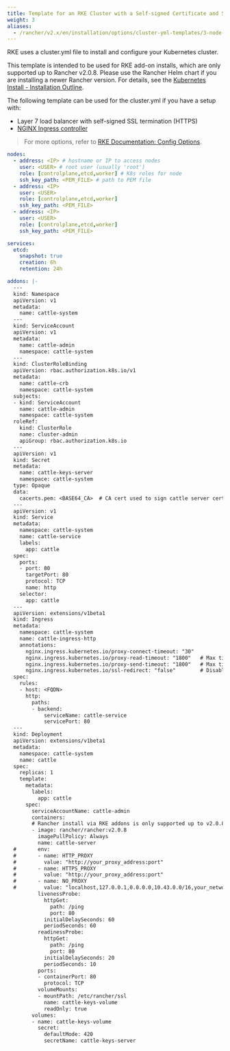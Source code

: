 ```yaml
---
title: Template for an RKE Cluster with a Self-signed Certificate and SSL Termination on Layer 7 Load Balancer
weight: 3
aliases:
  - /rancher/v2.x/en/installation/options/cluster-yml-templates/3-node-externalssl-certificate
---
```


RKE uses a cluster.yml file to install and configure your Kubernetes cluster.

This template is intended to be used for RKE add-on installs, which are only supported up to Rancher v2.0.8. Please use the Rancher Helm chart if you are installing a newer Rancher version. For details, see the [Kubernetes Install - Installation Outline]({{<baseurl>}}/rancher/v2.x/en/installation/install-rancher-on-k8s/#installation-outline).

The following template can be used for the cluster.yml if you have a setup with:

- Layer 7 load balancer with self-signed SSL termination (HTTPS)
- [NGINX Ingress controller](https://kubernetes.github.io/ingress-nginx/) 

> For more options, refer to [RKE Documentation: Config Options]({{<baseurl>}}/rke/latest/en/config-options/).

```yaml
nodes:
  - address: <IP> # hostname or IP to access nodes
    user: <USER> # root user (usually 'root')
    role: [controlplane,etcd,worker] # K8s roles for node
    ssh_key_path: <PEM_FILE> # path to PEM file
  - address: <IP>
    user: <USER>
    role: [controlplane,etcd,worker]
    ssh_key_path: <PEM_FILE>
  - address: <IP>
    user: <USER>
    role: [controlplane,etcd,worker]
    ssh_key_path: <PEM_FILE>

services:
  etcd:
    snapshot: true
    creation: 6h
    retention: 24h

addons: |-
  ---
  kind: Namespace
  apiVersion: v1
  metadata:
    name: cattle-system
  ---
  kind: ServiceAccount
  apiVersion: v1
  metadata:
    name: cattle-admin
    namespace: cattle-system
  ---
  kind: ClusterRoleBinding
  apiVersion: rbac.authorization.k8s.io/v1
  metadata:
    name: cattle-crb
    namespace: cattle-system
  subjects:
  - kind: ServiceAccount
    name: cattle-admin
    namespace: cattle-system
  roleRef:
    kind: ClusterRole
    name: cluster-admin
    apiGroup: rbac.authorization.k8s.io
  ---
  apiVersion: v1
  kind: Secret
  metadata:
    name: cattle-keys-server
    namespace: cattle-system
  type: Opaque
  data:
    cacerts.pem: <BASE64_CA>  # CA cert used to sign cattle server cert and key
  ---
  apiVersion: v1
  kind: Service
  metadata:
    namespace: cattle-system
    name: cattle-service
    labels:
      app: cattle
  spec:
    ports:
    - port: 80
      targetPort: 80
      protocol: TCP
      name: http
    selector:
      app: cattle
  ---
  apiVersion: extensions/v1beta1
  kind: Ingress
  metadata:
    namespace: cattle-system
    name: cattle-ingress-http
    annotations:
      nginx.ingress.kubernetes.io/proxy-connect-timeout: "30"
      nginx.ingress.kubernetes.io/proxy-read-timeout: "1800"   # Max time in seconds for ws to remain shell window open
      nginx.ingress.kubernetes.io/proxy-send-timeout: "1800"   # Max time in seconds for ws to remain shell window open
      nginx.ingress.kubernetes.io/ssl-redirect: "false"        # Disable redirect to ssl
  spec:
    rules:
    - host: <FQDN>
      http:
        paths:
        - backend:
            serviceName: cattle-service
            servicePort: 80
  ---
  kind: Deployment
  apiVersion: extensions/v1beta1
  metadata:
    namespace: cattle-system
    name: cattle
  spec:
    replicas: 1
    template:
      metadata:
        labels:
          app: cattle
      spec:
        serviceAccountName: cattle-admin
        containers:
        # Rancher install via RKE addons is only supported up to v2.0.8
        - image: rancher/rancher:v2.0.8
          imagePullPolicy: Always
          name: cattle-server
  #       env:
  #       - name: HTTP_PROXY
  #         value: "http://your_proxy_address:port"
  #       - name: HTTPS_PROXY
  #         value: "http://your_proxy_address:port"
  #       - name: NO_PROXY
  #         value: "localhost,127.0.0.1,0.0.0.0,10.43.0.0/16,your_network_ranges_that_dont_need_proxy_to_access"
          livenessProbe:
            httpGet:
              path: /ping
              port: 80
            initialDelaySeconds: 60
            periodSeconds: 60
          readinessProbe:
            httpGet:
              path: /ping
              port: 80
            initialDelaySeconds: 20
            periodSeconds: 10
          ports:
          - containerPort: 80
            protocol: TCP
          volumeMounts:
          - mountPath: /etc/rancher/ssl
            name: cattle-keys-volume
            readOnly: true
        volumes:
        - name: cattle-keys-volume
          secret:
            defaultMode: 420
            secretName: cattle-keys-server
```